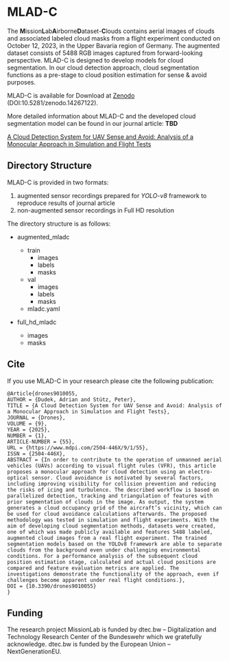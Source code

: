 # MLAD-C

The **M**ission**L**ab**A**irborne**D**ataset-**C**louds contains aerial images of clouds and associated labeled cloud masks from a flight experiment conducted on October 12, 2023, in the Upper Bavaria region of Germany.
The augmented dataset consists of 5488 RGB images captured from forward-looking perspective.
MLAD-C is designed to develop models for cloud segmentation. In our cloud detection approach, cloud segmentation functions as a pre-stage to cloud position estimation for sense & avoid purposes. 

MLAD-C is available for Download at [Zenodo](https://zenodo.org/records/14267123) (DOI:10.5281/zenodo.14267122).

More detailed information about MLAD-C and the developed cloud segmentation model can be found in our journal article: **TBD**

[A Cloud Detection System for UAV Sense and Avoid: Analysis of a Monocular Approach in Simulation and Flight Tests](mdpi.com/2504-446X/9/1/55)

## Directory Structure

MLAD-C is provided in two formats:

1. augmented sensor recordings prepared for *YOLO-v8* framework to reproduce results of journal article
2. non-augmented sensor recordings in Full HD resolution

The directory structure is as follows:

- augmented_mladc
    - train
        - images
        - labels
        - masks
    - val
        - images
        - labels
        - masks
    - mladc.yaml

- full_hd_mladc
    - images
    - masks

## Cite

If you use MLAD-C in your research please cite the following publication: 

```
@Article{drones9010055,
AUTHOR = {Dudek, Adrian and Stütz, Peter},
TITLE = {A Cloud Detection System for UAV Sense and Avoid: Analysis of a Monocular Approach in Simulation and Flight Tests},
JOURNAL = {Drones},
VOLUME = {9},
YEAR = {2025},
NUMBER = {1},
ARTICLE-NUMBER = {55},
URL = {https://www.mdpi.com/2504-446X/9/1/55},
ISSN = {2504-446X},
ABSTRACT = {In order to contribute to the operation of unmanned aerial vehicles (UAVs) according to visual flight rules (VFR), this article proposes a monocular approach for cloud detection using an electro-optical sensor. Cloud avoidance is motivated by several factors, including improving visibility for collision prevention and reducing the risks of icing and turbulence. The described workflow is based on parallelized detection, tracking and triangulation of features with prior segmentation of clouds in the image. As output, the system generates a cloud occupancy grid of the aircraft’s vicinity, which can be used for cloud avoidance calculations afterwards. The proposed methodology was tested in simulation and flight experiments. With the aim of developing cloud segmentation methods, datasets were created, one of which was made publicly available and features 5488 labeled, augmented cloud images from a real flight experiment. The trained segmentation models based on the YOLOv8 framework are able to separate clouds from the background even under challenging environmental conditions. For a performance analysis of the subsequent cloud position estimation stage, calculated and actual cloud positions are compared and feature evaluation metrics are applied. The investigations demonstrate the functionality of the approach, even if challenges become apparent under real flight conditions.},
DOI = {10.3390/drones9010055}
}
```

## Funding

The research project MissionLab is funded by dtec.bw – Digitalization and Technology Research Center of the Bundeswehr which we gratefully acknowledge. dtec.bw is funded by the European Union – NextGenerationEU.
